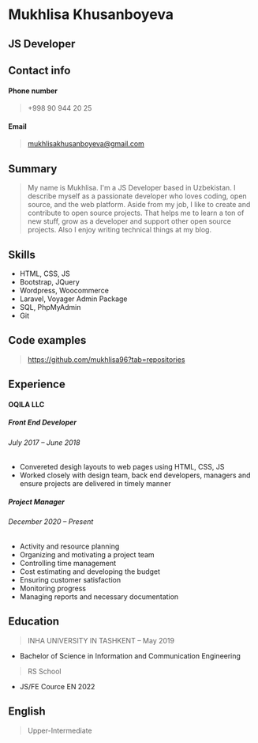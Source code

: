 # Mukhlisa Khusanboyeva
## JS Developer

## Contact info
#### Phone number
> +998 90 944 20 25

#### Email
> mukhlisakhusanboyeva@gmail.com



## Summary
>My name is Mukhlisa. I'm a JS Developer based in Uzbekistan. I describe myself as a passionate developer who loves coding, open source, and the web platform.
Aside from my job, I like to create and contribute to open source projects. That helps me to learn a ton of new stuff, grow as a developer and support other open source projects. Also I enjoy writing technical things  at my blog.

## Skills

- HTML, CSS, JS
- Bootstrap, JQuery
- Wordpress, Woocommerce
- Laravel, Voyager Admin Package
- SQL, PhpMyAdmin
- Git

## Code examples

>https://github.com/mukhlisa96?tab=repositories

## Experience 

#### OQILA LLC

##### Front End Developer
###### July 2017 – June 2018
- Convereted desigh layouts to web pages using HTML, CSS, JS
- Worked closely with design team, back end developers, managers and ensure projects are
delivered in timely manner

##### Project Manager
###### December 2020 – Present
- Activity and resource planning
- Organizing and motivating a project team
- Controlling time management
- Cost estimating and developing the budget
- Ensuring customer satisfaction
- Monitoring progress
- Managing reports and necessary documentation


## Education 

>INHA UNIVERSITY IN TASHKENT – May 2019
- Bachelor of Science in Information and Communication Engineering

>RS School
- JS/FE Cource EN 2022

## English 
> Upper-Intermediate


